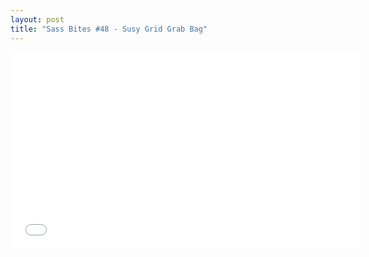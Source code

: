 ```yaml
---
layout: post
title: "Sass Bites #48 - Susy Grid Grab Bag"
---
```


<iframe width='560' height='315' src='//www.youtube.com/embed/O8APW7ogrIw' frameborder='0' allowfullscreen></iframe>